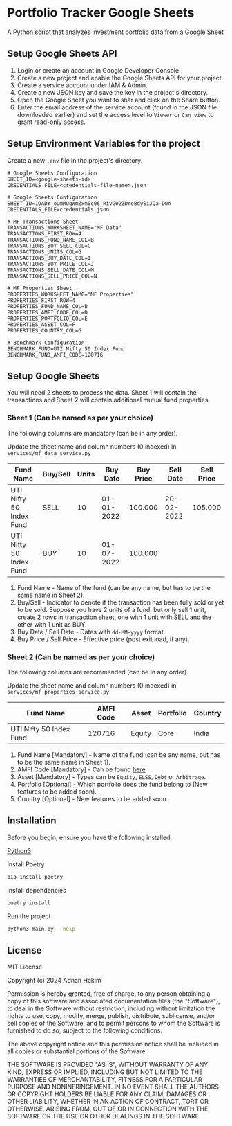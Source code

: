 # Portfolio Tracker Google Sheets 

A Python script that analyzes investment portfolio data from a Google Sheet

## Setup Google Sheets API

1. Login or create an account in Google Developer Console.
2. Create a new project and enable the Google Sheets API for your project.
4. Create a service account under IAM & Admin.
5. Create a new JSON key and save the key in the project's directory.
6. Open the Google Sheet you want to shar and click on the Share button.
7. Enter the email address of the service account (found in the JSON file downloaded earlier) and set the access level to `Viewer` or `Can view` to grant read-only access.

## Setup Environment Variables for the project

Create a new `.env` file in the project's directory.
```properties
# Google Sheets Configuration
SHEET_ID=<google-sheets-id>
CREDENTIALS_FILE=<credentials-file-name>.json

# Google Sheets Configuration
SHEET_ID=1OADY_oUmMUgWmZxm0c06_RivG02ZDroBdySiJQa-DOA
CREDENTIALS_FILE=credentials.json

# MF Transactions Sheet
TRANSACTIONS_WORKSHEET_NAME="MF Data"
TRANSACTIONS_FIRST_ROW=4
TRANSACTIONS_FUND_NAME_COL=B
TRANSACTIONS_BUY_SELL_COL=C
TRANSACTIONS_UNITS_COL=G
TRANSACTIONS_BUY_DATE_COL=I
TRANSACTIONS_BUY_PRICE_COL=J
TRANSACTIONS_SELL_DATE_COL=M
TRANSACTIONS_SELL_PRICE_COL=N

# MF Properties Sheet
PROPERTIES_WORKSHEET_NAME="MF Properties"
PROPERTIES_FIRST_ROW=4
PROPERTIES_FUND_NAME_COL=B
PROPERTIES_AMFI_CODE_COL=D
PROPERTIES_PORTFOLIO_COL=E
PROPERTIES_ASSET_COL=F
PROPERTIES_COUNTRY_COL=G

# Benchmark Configuration
BENCHMARK_FUND=UTI Nifty 50 Index Fund
BENCHMARK_FUND_AMFI_CODE=120716
```

## Setup Google Sheets

You will need 2 sheets to process the data.  Sheet 1 will contain the transactions and Sheet 2 will contain additional mutual fund properties.

### Sheet 1 (Can be named as per your choice)

The following columns are mandatory (can be in any order).

Update the sheet name and column numbers (0 indexed) in `services/mf_data_service.py`

| Fund Name               | Buy/Sell | Units | Buy Date   | Buy Price | Sell Date  | Sell Price |
|-------------------------|----------|-------|------------|-----------|------------|------------|
| UTI Nifty 50 Index Fund | SELL     | 10    | 01-01-2022 | 100.000   | 20-02-2022 | 105.000    |
| UTI Nifty 50 Index Fund | BUY      | 10    | 01-07-2022 | 100.000   |            |            |

1. Fund Name - Name of the fund (can be any name, but has to be the same name in Sheet 2).
2. Buy/Sell - Indicator to denote if the transaction has been fully sold or yet to be sold.
    Suppose you have 2 units of a fund, but only sell 1 unit, create 2 rows in transaction sheet, one with 1 unit with SELL and the other with 1 unit as BUY.
3. Buy Date / Sell Date - Dates with `dd-MM-yyyy` format.
4. Buy Price / Sell Price - Effective price (post exit load, if any).


### Sheet 2 (Can be named as per your choice)

The following columns are recommended (can be in any order).

Update the sheet name and column numbers (0 indexed) in `services/mf_properties_service.py`

| Fund Name               | AMFI Code | Asset  | Portfolio | Country |
|-------------------------|-----------|--------|-----------|---------|
| UTI Nifty 50 Index Fund | 120716    | Equity | Core      | India   |

1. Fund Name [Mandatory] - Name of the fund (can be any name, but has to be the same name in Sheet 1).
2. AMFI Code [Mandatory] - Can be found [here](https://www.mfapi.in/) 
3. Asset [Mandatory] - Types can be `Equity`, `ELSS`, `Debt` or `Arbitrage`.
4. Portfolio [Optional] - Which portfolio does the fund belong to (New features to be added soon).
5. Country [Optional] - New features to be added soon.

## Installation

Before you begin, ensure you have the following installed:

[Python3](https://www.python.org/downloads/)

Install Poetry
```bash
pip install poetry
```

Install dependencies
```bash
poetry install
```

Run the project
```bash
python3 main.py --help
```

## License

MIT License

Copyright (c) 2024 Adnan Hakim

Permission is hereby granted, free of charge, to any person obtaining a copy
of this software and associated documentation files (the "Software"), to deal
in the Software without restriction, including without limitation the rights
to use, copy, modify, merge, publish, distribute, sublicense, and/or sell
copies of the Software, and to permit persons to whom the Software is
furnished to do so, subject to the following conditions:

The above copyright notice and this permission notice shall be included in all
copies or substantial portions of the Software.

THE SOFTWARE IS PROVIDED "AS IS", WITHOUT WARRANTY OF ANY KIND, EXPRESS OR
IMPLIED, INCLUDING BUT NOT LIMITED TO THE WARRANTIES OF MERCHANTABILITY,
FITNESS FOR A PARTICULAR PURPOSE AND NONINFRINGEMENT. IN NO EVENT SHALL THE
AUTHORS OR COPYRIGHT HOLDERS BE LIABLE FOR ANY CLAIM, DAMAGES OR OTHER
LIABILITY, WHETHER IN AN ACTION OF CONTRACT, TORT OR OTHERWISE, ARISING FROM,
OUT OF OR IN CONNECTION WITH THE SOFTWARE OR THE USE OR OTHER DEALINGS IN THE
SOFTWARE.

